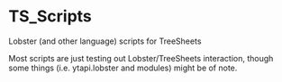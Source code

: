 # TS_Scripts
Lobster (and other language) scripts for TreeSheets

Most scripts are just testing out Lobster/TreeSheets interaction, though some things (i.e. ytapi.lobster and modules) might be of note.